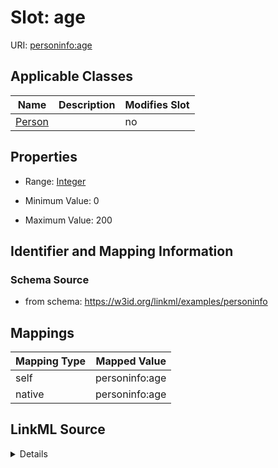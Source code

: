 

# Slot: age



URI: [personinfo:age](https://w3id.org/linkml/examples/personinfo/age)



<!-- no inheritance hierarchy -->





## Applicable Classes

| Name | Description | Modifies Slot |
| --- | --- | --- |
| [Person](Person.md) |  |  no  |







## Properties

* Range: [Integer](Integer.md)

* Minimum Value: 0

* Maximum Value: 200





## Identifier and Mapping Information







### Schema Source


* from schema: https://w3id.org/linkml/examples/personinfo




## Mappings

| Mapping Type | Mapped Value |
| ---  | ---  |
| self | personinfo:age |
| native | personinfo:age |




## LinkML Source

<details>
```yaml
name: age
from_schema: https://w3id.org/linkml/examples/personinfo
rank: 1000
alias: age
owner: Person
domain_of:
- Person
range: integer
minimum_value: 0
maximum_value: 200

```
</details>